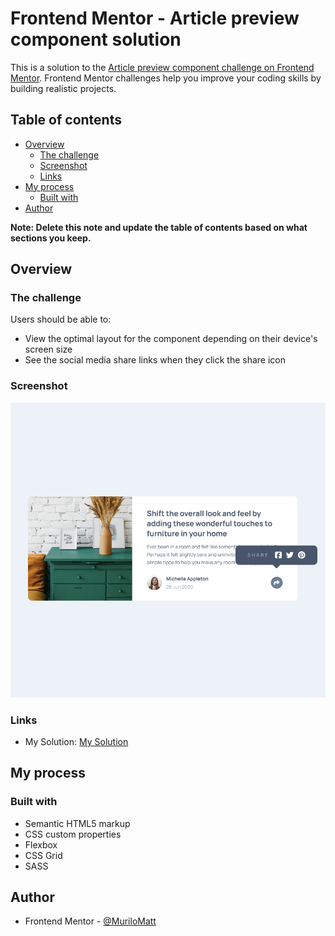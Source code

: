 # Frontend Mentor - Article preview component solution

This is a solution to the [Article preview component challenge on Frontend Mentor](https://www.frontendmentor.io/challenges/article-preview-component-dYBN_pYFT). Frontend Mentor challenges help you improve your coding skills by building realistic projects. 

## Table of contents

- [Overview](#overview)
  - [The challenge](#the-challenge)
  - [Screenshot](#screenshot)
  - [Links](#links)
- [My process](#my-process)
  - [Built with](#built-with)
- [Author](#author)

**Note: Delete this note and update the table of contents based on what sections you keep.**

## Overview

### The challenge

Users should be able to:

- View the optimal layout for the component depending on their device's screen size
- See the social media share links when they click the share icon

### Screenshot

![](./images/mySolution.png)

### Links

- My Solution: [My Solution](https://your-solution-url.com)

## My process

### Built with

- Semantic HTML5 markup
- CSS custom properties
- Flexbox
- CSS Grid
- SASS

## Author

- Frontend Mentor - [@MuriloMatt](https://www.frontendmentor.io/profile/MuriloMatt)
